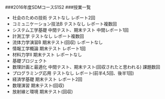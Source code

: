 ###2016年度SDMコースS1S2
###授業一覧

- 社会のための技術
	テストなし
	レポート2回
- コミュニケーション技法B
	テストなし
	レポート複数回
- システム工学基礎
	中間テスト、期末テスト
	中間レポート1回
- 計測工学
	テストなし
	レポート複数回
- 流体力学演習B
	期末テスト(回収)
	レポートなし
- 情報工学概論
	期末テスト
	レポート1回
- 材料力学Ⅱ
	期末テスト
	レポートなし
- 基礎プロジェクト
- 数理計画と最適化
	中間テスト、期末テスト(回収されたと思われる)
	課題数回
- プログラミング応用
	テストなし
	レポート(前半4,5回、後半1回)
- 経済学基礎
	期末テスト
	レポート2回
- 数理演習
	期末テスト(回収)
- 放射線と環境
	期末テスト(回収)

